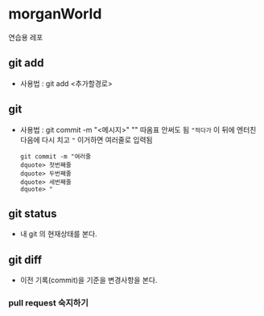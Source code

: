 # morganWorld

연습용 레포

## git add

- 사용법 : git add <추가할경로>

## git

- 사용법 : git commit -m "<메시지>"
  "" 따옴표 안써도 됨
  `"적다가` 이 뒤에 엔터친 다음에 다시 치고 `"` 이거하면 여러줄로 입력됨
  ```
  git commit -m "여러줄
  dquote> 첫번째줄
  dquote> 두번째줄
  dquote> 세번째줄
  dquote> "
  ```

## git status

- 내 git 의 현재상태를 본다.

## git diff

- 이전 기록(commit)을 기준을 변경사항을 본다.

### pull request 숙지하기
